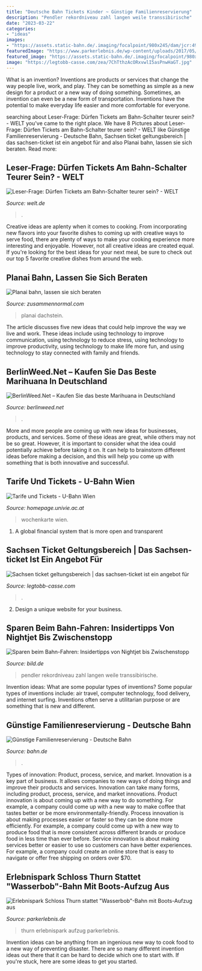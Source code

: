 ```yaml
---
title: "Deutsche Bahn Tickets Kinder ~ Günstige Familienreservierung"
description: "Pendler rekordniveau zahl langen weile transsibirische"
date: "2023-03-22"
categories:
- "ideas"
images:
- "https://assets.static-bahn.de/.imaging/focalpoint/980x245/dam/jcr:49b1887b-eb59-4b90-ab5d-ce501d14b71b/239810-318860.jpg"
featuredImage: "https://www.parkerlebnis.de/wp-content/uploads/2017/05/erlebnispark-schloss-thurn-wasserbob-aufzug.jpg"
featured_image: "https://assets.static-bahn.de/.imaging/focalpoint/980x245/dam/jcr:49b1887b-eb59-4b90-ab5d-ce501d14b71b/239810-318860.jpg"
image: "https://legtobb-casse.com/zea/7ChTthzAcORxvwlI5asPnwHaGT.jpg"
---
```



What is an invention?
Inventions are products or services that change the way people live, work, and play. They can be something as simple as a new design for a product or a new way of doing something. Sometimes, an invention can even be a new form of transportation. Inventions have the potential to make everyday life easier and more comfortable for everyone.

	

		
searching about Leser-Frage: Dürfen Tickets am Bahn-Schalter teurer sein? - WELT you've came to the right place. We have 8 Pictures about Leser-Frage: Dürfen Tickets am Bahn-Schalter teurer sein? - WELT like Günstige Familienreservierung - Deutsche Bahn, Sachsen ticket geltungsbereich | das sachsen-ticket ist ein angebot für and also Planai bahn, lassen sie sich beraten. Read more:
		
    
## Leser-Frage: Dürfen Tickets Am Bahn-Schalter Teurer Sein? - WELT

<img loading=lazy src="https://www.welt.de/img/wirtschaft/mobile101782127/6372507797-ci102l-w1024/Bahn-DW-Wirtschaft-Leipzig-jpg.jpg" onerror="this.onerror=null;this.src='https://tse1.mm.bing.net/th?id=OIP.Z_tN1sHUYjrUyTChubRIPAHaHP&amp;pid=15.1';" alt="Leser-Frage: Dürfen Tickets am Bahn-Schalter teurer sein? - WELT">

_Source: welt.de_

>. 

	

Creative ideas are aplenty when it comes to cooking. From incorporating new flavors into your favorite dishes to coming up with creative ways to serve food, there are plenty of ways to make your cooking experience more interesting and enjoyable. However, not all creative ideas are created equal. If you're looking for the best ideas for your next meal, be sure to check out our top 5 favorite creative dishes from around the web.

    
## Planai Bahn, Lassen Sie Sich Beraten

<img loading=lazy src="https://zusammennormal.com/lppsr/zT9rWVSZDY-ST3xzc6ZqsgHaLG.jpg" onerror="this.onerror=null;this.src='https://tse3.mm.bing.net/th?id=OIP.b9qbP3CMFDueNSBHG9CQzQAAAA&amp;pid=15.1';" alt="Planai bahn, lassen sie sich beraten">

_Source: zusammennormal.com_

>planai dachstein. 

	

The article discusses five new ideas that could help improve the way we live and work. These ideas include using technology to improve communication, using technology to reduce stress, using technology to improve productivity, using technology to make life more fun, and using technology to stay connected with family and friends.

    
## BerlinWeed.Net – Kaufen Sie Das Beste Marihuana In Deutschland

<img loading=lazy src="https://comprarmarihuanamadrid.com/ger/wp-content/uploads/2020/09/20200616_154956-768x1024.jpg" onerror="this.onerror=null;this.src='https://tse4.mm.bing.net/th?id=OIP.VjXsVCExi_sSH8CSGaLlkAHaJ4&amp;pid=15.1';" alt="BerlinWeed.Net – Kaufen Sie das beste Marihuana in Deutschland">

_Source: berlinweed.net_

>. 

	

More and more people are coming up with new ideas for businesses, products, and services. Some of these ideas are great, while others may not be so great. However, it is important to consider what the idea could potentially achieve before taking it on. It can help to brainstorm different ideas before making a decision, and this will help you come up with something that is both innovative and successful.

    
## Tarife Und Tickets - U-Bahn Wien

<img loading=lazy src="http://homepage.univie.ac.at/horst.prillinger/ubahn/e/fs-wo.jpg" onerror="this.onerror=null;this.src='https://tse3.mm.bing.net/th?id=OIP.5WYgN1OVD6aoPuwXbpOfsgAAAA&amp;pid=15.1';" alt="Tarife und Tickets - U-Bahn Wien">

_Source: homepage.univie.ac.at_

>wochenkarte wien. 

	

1. A global financial system that is more open and transparent 

    
## Sachsen Ticket Geltungsbereich | Das Sachsen-ticket Ist Ein Angebot Für

<img loading=lazy src="https://legtobb-casse.com/zea/7ChTthzAcORxvwlI5asPnwHaGT.jpg" onerror="this.onerror=null;this.src='https://tse4.mm.bing.net/th?id=OIP.MX0NbWoWtEE3wUM8o1CVRAAAAA&amp;pid=15.1';" alt="Sachsen ticket geltungsbereich | das sachsen-ticket ist ein angebot für">

_Source: legtobb-casse.com_

>. 

	

2. Design a unique website for your business.

    
## Sparen Beim Bahn-Fahren: Insidertipps Von Nightjet Bis Zwischenstopp

<img loading=lazy src="https://images.bild.de/5c502a8e0a97eb0001c76415/434f57fbc6581ba6a4df33a7a3d5c4c8/1/2?w=1280" onerror="this.onerror=null;this.src='https://tse3.mm.bing.net/th?id=OIP._He6q98uWsYpS_NZ8tQrdQHaEK&amp;pid=15.1';" alt="Sparen beim Bahn-Fahren: Insidertipps von Nightjet bis Zwischenstopp">

_Source: bild.de_

>pendler rekordniveau zahl langen weile transsibirische. 

	

Invention ideas: What are some popular types of inventions?
Some popular types of inventions include: air travel, computer technology, food delivery, and internet surfing. Inventions often serve a utilitarian purpose or are something that is new and different.

    
## Günstige Familienreservierung - Deutsche Bahn

<img loading=lazy src="https://assets.static-bahn.de/.imaging/focalpoint/980x245/dam/jcr:49b1887b-eb59-4b90-ab5d-ce501d14b71b/239810-318860.jpg" onerror="this.onerror=null;this.src='https://tse2.mm.bing.net/th?id=OIP.Zx8CSl--OHMPQCoajgMuZQHaB2&amp;pid=15.1';" alt="Günstige Familienreservierung - Deutsche Bahn">

_Source: bahn.de_

>. 

	

Types of innovation: Product, process, service, and market.
Innovation is a key part of business. It allows companies to new ways of doing things and improve their products and services. Innovation can take many forms, including product, process, service, and market innovations. 
Product innovation is about coming up with a new way to do something. For example, a company could come up with a new way to make coffee that tastes better or be more environmentally-friendly. Process innovation is about making processes easier or faster so they can be done more efficiently. For example, a company could come up with a new way to produce food that is more consistent across different brands or produce food in less time than ever before. Service innovation is about making services better or easier to use so customers can have better experiences. For example, a company could create an online store that is easy to navigate or offer free shipping on orders over $70.

    
## Erlebnispark Schloss Thurn Stattet &quot;Wasserbob&quot;-Bahn Mit Boots-Aufzug Aus

<img loading=lazy src="https://www.parkerlebnis.de/wp-content/uploads/2017/05/erlebnispark-schloss-thurn-wasserbob-aufzug.jpg" onerror="this.onerror=null;this.src='https://tse2.mm.bing.net/th?id=OIP.B_iRuHgWkxJfDsFazbNf7gHaEL&amp;pid=15.1';" alt="Erlebnispark Schloss Thurn stattet &quot;Wasserbob&quot;-Bahn mit Boots-Aufzug aus">

_Source: parkerlebnis.de_

>thurn erlebnispark aufzug parkerlebnis. 

	

Invention ideas can be anything from an ingenious new way to cook food to a new way of preventing disaster. There are so many different invention ideas out there that it can be hard to decide which one to start with. If you're stuck, here are some ideas to get you started.

